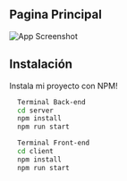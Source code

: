 ## Pagina Principal

![App Screenshot](https://res.cloudinary.com/dkqlhd9l3/image/upload/v1680673168/divertyweb_sgzkd5.gif)




## Instalación

Instala mi proyecto con NPM!

```bash
  Terminal Back-end
  cd server
  npm install
  npm run start

  Terminal Front-end
  cd client
  npm install
  npm run start
```
